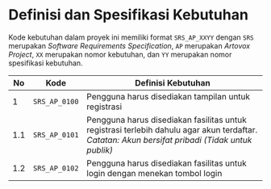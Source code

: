 # Definisi dan Spesifikasi Kebutuhan

Kode kebutuhan dalam proyek ini memiliki format `SRS_AP_XXYY` dengan `SRS` merupakan *Software Requirements Specification*, `AP` merupakan *Artovox Project*, `XX` merupakan nomor kebutuhan, dan `YY` merupakan nomor spesifikasi kebutuhan.

No | Kode | Definisi Kebutuhan
-|-|-
1 | `SRS_AP_0100` | Pengguna harus disediakan tampilan untuk registrasi
1.1 | `SRS_AP_0101` | Pengguna harus disediakan fasilitas untuk registrasi terlebih dahulu agar akun terdaftar.<br> *Catatan: Akun bersifat pribadi (Tidak untuk publik)*
1.2 | `SRS_AP_0102` | Pengguna harus disediakan fasilitas untuk login dengan menekan tombol login

